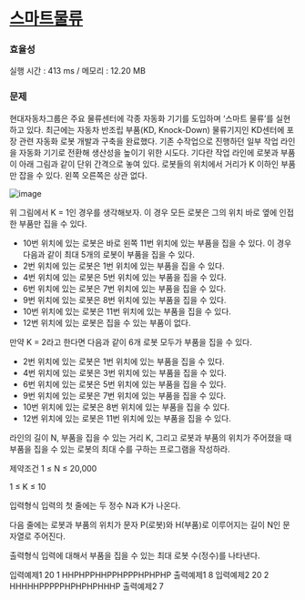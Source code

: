 # [스마트물류](https://softeer.ai/practice/6279)

### 효율성
 실행 시간 : 413 ms / 메모리 : 12.20 MB

### 문제
 현대자동차그룹은 주요 물류센터에 각종 자동화 기기를 도입하며 ‘스마트 물류’를 실현하고 있다. 최근에는 자동차 반조립 부품(KD, Knock-Down) 물류기지인 KD센터에 포장 관련 자동화 로봇 개발과 구축을 완료했다. 기존 수작업으로 진행하던 일부 작업 라인을 자동화 기기로 전환해 생산성을 높이기 위한 시도다. 기다란 작업 라인에 로봇과 부품이 아래 그림과 같이 단위 간격으로 놓여 있다. 로봇들의 위치에서 거리가 K 이하인 부품만 잡을 수 있다. 왼쪽 오른쪽은 상관 없다.
 
![image](https://github.com/Dokuny/daily-algorithm/assets/87813831/09108930-c3a2-4559-9e8a-3e027412f9f6)

위 그림에서 K = 1인 경우를 생각해보자. 이 경우 모든 로봇은 그의 위치 바로 옆에 인접한 부품만 집을 수 있다.

* 10번 위치에 있는 로봇은 바로 왼쪽 11번 위치에 있는 부품을 집을 수 있다. 이 경우 다음과 같이 최대 5개의 로봇이 부품을 집을 수 있다.
* 2번 위치에 있는 로봇은 1번 위치에 있는 부품을 집을 수 있다.
* 4번 위치에 있는 로봇은 5번 위치에 있는 부품을 집을 수 있다.
* 6번 위치에 있는 로봇은 7번 위치에 있는 부품을 집을 수 있다.
* 9번 위치에 있는 로봇은 8번 위치에 있는 부품을 집을 수 있다.
* 10번 위치에 있는 로봇은 11번 위치에 있는 부품을 집을 수 있다.
* 12번 위치에 있는 로봇은 집을 수 있는 부품이 없다.

만약 K = 2라고 한다면 다음과 같이 6개 로봇 모두가 부품을 집을 수 있다.

* 2번 위치에 있는 로봇은 1번 위치에 있는 부품을 집을 수 있다.
* 4번 위치에 있는 로봇은 3번 위치에 있는 부품을 집을 수 있다.
* 6번 위치에 있는 로봇은 5번 위치에 있는 부품을 집을 수 있다.
* 9번 위치에 있는 로봇은 7번 위치에 있는 부품을 집을 수 있다.
* 10번 위치에 있는 로봇은 8번 위치에 있는 부품을 집을 수 있다.
* 12번 위치에 있는 로봇은 11번 위치에 있는 부품을 집을 수 있다.

라인의 길이 N, 부품을 집을 수 있는 거리 K, 그리고 로봇과 부품의 위치가 주어졌을 때 부품을 집을 수 있는 로봇의 최대 수를 구하는 프로그램을 작성하라.

제약조건
1 ≤ N ≤ 20,000

1 ≤ K ≤ 10

입력형식
입력의 첫 줄에는 두 정수 N과 K가 나온다.

다음 줄에는 로봇과 부품의 위치가 문자 P(로봇)와 H(부품)로 이루어지는 길이 N인 문자열로 주어진다.

출력형식
입력에 대해서 부품을 집을 수 있는 최대 로봇 수(정수)를 나타낸다.

입력예제1
20 1
HHPHPPHHPPHPPPHPHPHP
출력예제1
8
입력예제2
20 2
HHHHHPPPPPHPHPHPHHHP
출력예제2
7
